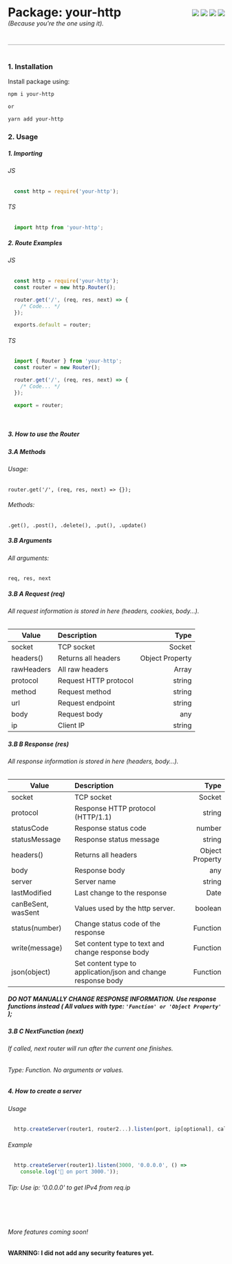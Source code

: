 <div style="display: flex;">
  <div>
    <h1 style="margin: 0; padding: 0">Package: your-http</h1>
    <h6 style="margin-top: 0; padding: 0; margin-bottom: 25px;">(Because you're the one using it).</h6>
  </div>

  <div style="margin: 10px 0 0 auto;">
    <img style="align:left;" src="https://github.com/TerThesz/your-http/actions/workflows/version.yml/badge.svg" />
    <img src="https://github.com/TerThesz/your-http/actions/workflows/test.yaml/badge.svg" />
    <img src="https://img.shields.io/npm/v/your-http?label=version" />
    <img src="https://img.shields.io/github/license/TerThesz/your-http" />
  </div>
</div>

<hr style="background-color: gray; opacity: 0.4; height: 2px; margin-top: 15px; margin-bottom: 40px;" />

### 1. Installation

Install package using:
``` bash
npm i your-http

or

yarn add your-http
```

### 2. Usage <br/>

##### 1. Importing

###### JS
``` javascript
  const http = require('your-http');
```

###### TS
``` typescript
  import http from 'your-http';
```

##### 2. Route Examples

###### JS
``` javascript
  const http = require('your-http');
  const router = new http.Router();

  router.get('/', (req, res, next) => {
    /* Code... */
  });

  exports.default = router;
```

###### TS
``` typescript
  import { Router } from 'your-http';
  const router = new Router();

  router.get('/', (req, res, next) => {
    /* Code... */
  });

  export = router;
```
<br/>

##### 3. How to use the Router

##### 3.A Methods

###### Usage:
`router.get('/', (req, res, next) => {});`

###### Methods:
`.get(), .post(), .delete(), .put(), .update()`

##### 3.B Arguments

###### All arguments:
`req, res, next`

##### 3.B A Request (req)
###### All request information is stored in here (headers, cookies, body...).

| Value | Description | Type |
| ------|:------------|-----:|
| socket | TCP socket | Socket |
| headers() | Returns all headers | Object Property |
| rawHeaders | All raw headers | Array |
| protocol | Request HTTP protocol | string |
| method | Request method | string |
| url | Request endpoint | string |
| body | Request body | any |
| ip | Client IP | string |

##### 3.B B Response (res)
###### All response information is stored in here (headers, body...).

| Value | Description | Type |
| ------|:------------|-----:|
| socket | TCP socket | Socket |
| protocol | Response HTTP protocol (HTTP/1.1) | string |
| statusCode | Response status code | number |
| statusMessage | Response status message | string |
| headers() | Returns all headers | Object Property |
| body | Response body | any |
| server | Server name | string |
| lastModified | Last change to the response | Date |
| canBeSent, wasSent | Values used by the http server. | boolean |
| status(number) | Change status code of the response | Function |
| write(message) | Set content type to text and change response body | Function |
| json(object) | Set content type to application/json and change response body | Function |

##### DO NOT MANUALLY CHANGE RESPONSE INFORMATION. Use response functions instead ( All values with type: `'Function' or 'Object Property'` );

##### 3.B C NextFunction (next)
###### If called, next router will run after the current one finishes.

###### Type: Function. No arguments or values.

##### 4. How to create a server
###### Usage
``` javascript
  http.createServer(router1, router2...).listen(port, ip[optional], callback[optional]);
```
###### Example
``` javascript
  http.createServer(router1).listen(3000, '0.0.0.0', () => 
    console.log('🏃 on port 3000.'));
```
###### Tip: Use ip: '0.0.0.0' to get IPv4 from req.ip

<br/>
<br/>

###### More features coming soon!

#### WARNING: I did not add any security features yet.